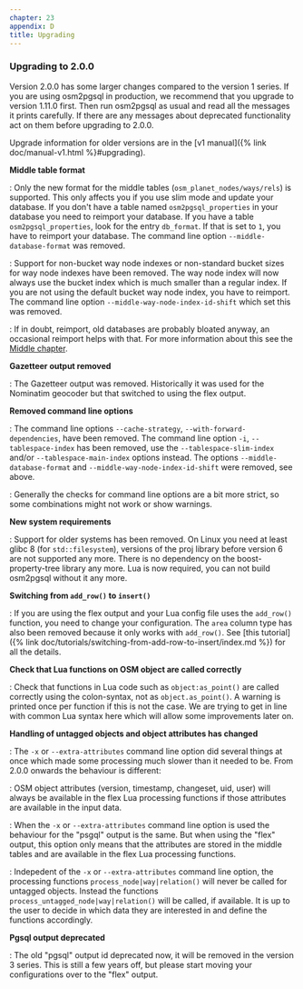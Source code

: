 ```yaml
---
chapter: 23
appendix: D
title: Upgrading
---
```


### Upgrading to 2.0.0

Version 2.0.0 has some larger changes compared to the version 1 series. If you
are using osm2pgsql in production, we recommend that you upgrade to version
1.11.0 first. Then run osm2pgsql as usual and read all the messages it prints
carefully. If there are any messages about deprecated functionality act on them
before upgrading to 2.0.0.

Upgrade information for older versions are in the [v1 manual]({% link
doc/manual-v1.html %}#upgrading).

**Middle table format**

: Only the new format for the middle tables (`osm_planet_nodes/ways/rels`) is
  supported. This only affects you if you use slim mode and update your database.
  If you don't have a table named `osm2pgsql_properties` in your database you
  need to reimport your database. If you have a table `osm2pgsql_properties`,
  look for the entry `db_format`. If that is set to `1`, you have to reimport
  your database. The command line option `--middle-database-format` was removed.

: Support for non-bucket way node indexes or non-standard bucket sizes for way
  node indexes have been removed. The way node index will now always use the
  bucket index which is much smaller than a regular index. If you are not
  using the default bucket way node index, you have to reimport. The command
  line option `--middle-way-node-index-id-shift` which set this was removed.

: If in doubt, reimport, old databases are probably bloated
  anyway, an occasional reimport helps with that. For more information about
  this see the [Middle chapter](#middle).

**Gazetteer output removed**

: The Gazetteer output was removed. Historically it was used for the Nominatim
  geocoder but that switched to using the flex output.

**Removed command line options**

: The command line options `--cache-strategy`, `--with-forward-dependencies`,
  have been removed. The command line option `-i`, `--tablespace-index` has been
  removed, use the `--tablespace-slim-index` and/or `--tablespace-main-index`
  options instead. The options `--middle-database-format` and
  `--middle-way-node-index-id-shift` were removed, see above.

: Generally the checks for command line options are a bit more
  strict, so some combinations might not work or show warnings.

**New system requirements**

: Support for older systems has been removed. On Linux you need at least glibc
  8 (for `std::filesystem`), versions of the proj library before version 6 are
  not supported any more. There is no dependency on the boost-property-tree
  library any more. Lua is now required, you can not build osm2pgsql without
  it any more.

**Switching from `add_row()` to `insert()`**

: If you are using the flex output and your Lua config file uses the `add_row()`
  function, you need to change your configuration. The `area` column type has
  also been removed because it only works with `add_row()`. See [this
  tutorial]({% link
  doc/tutorials/switching-from-add-row-to-insert/index.md %}) for all the
  details.

**Check that Lua functions on OSM object are called correctly**

: Check that functions in Lua code such as `object:as_point()` are called
  correctly using the colon-syntax, not as `object.as_point()`. A warning
  is printed once per function if this is not the case. We are trying to get
  in line with common Lua syntax here which will allow some improvements
  later on.

**Handling of untagged objects and object attributes has changed**

: The `-x` or `--extra-attributes` command line option did several things at
  once which made some processing much slower than it needed to be. From 2.0.0
  onwards the behaviour is different:

: OSM object attributes (version, timestamp, changeset, uid, user) will always
  be available in the flex Lua processing functions if those attributes are
  available in the input data.

: When the `-x` or `--extra-attributes` command line option is used the
  behaviour for the "psgql" output is the same. But when using the "flex"
  output, this option only means that the attributes are stored in the middle
  tables and are available in the flex Lua processing functions.

: Indepedent of the `-x` or `--extra-attributes` command line option, the
  processing functions `process_node|way|relation()` will never be called for
  untagged objects. Instead the functions `process_untagged_node|way|relation()`
  will be called, if available. It is up to the user to decide in which data
  they are interested in and define the functions accordingly.

**Pgsql output deprecated**

: The old "pgsql" output id deprecated now, it will be removed in the version 3
  series. This is still a few years off, but please start moving your
  configurations over to the "flex" output.

